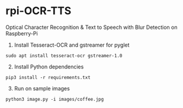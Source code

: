 # rpi-OCR-TTS
Optical Character Recognition & Text to Speech with Blur Detection on Raspberry-Pi

1. Install Tesseract-OCR and gstreamer for pyglet
```
sudo apt install tesseract-ocr gstreamer-1.0
```
2. Install Python dependencies
```
pip3 install -r requirements.txt
```
3. Run on sample images
```
python3 image.py -i images/coffee.jpg
```
